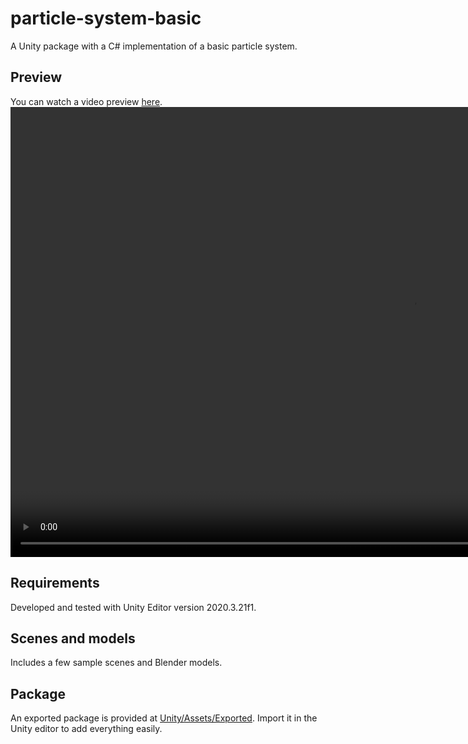# particle-system-basic
  A Unity package with a C# implementation of a basic particle system.

## Preview
  You can watch a video preview [here](preview.mp4).
  <video width="1280" height="720" controls>
    <source src="preview.mp4" type="video/mp4">
  </video>

## Requirements
  Developed and tested with Unity Editor version 2020.3.21f1.

## Scenes and models
  Includes a few sample scenes and Blender models.

## Package
  An exported package is provided at [Unity/Assets/Exported](Unity/Assets/Exported). Import it in the Unity editor to add everything easily.
